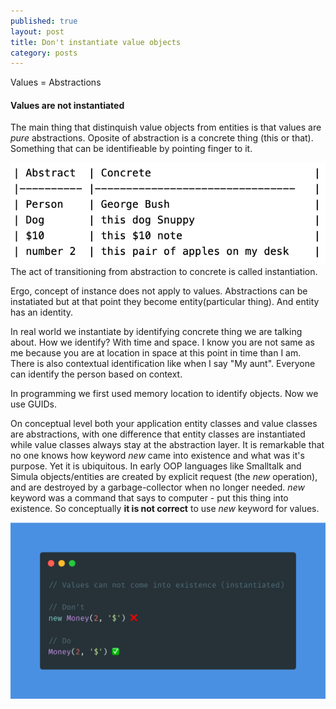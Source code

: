 ```yaml
---
published: true
layout: post
title: Don't instantiate value objects
category: posts
---
```


Values = Abstractions

#### Values are not instantiated

The main thing that distinquish value objects from entities is that values are _pure_ abstractions. Oposite of abstraction is a concrete thing (this or that). Something that can be identifieable by pointing finger to it.

![Abstractions/Values](https://raw.githubusercontent.com/aleksandar-b/blog/gh-pages/_posts/table_abstract.png)
The act of transitioning from abstraction to concrete is called instantiation.

Ergo, concept of instance does not apply to values. Abstractions can be instatiated but at that point they become entity(particular thing). And entity has an identity.

In real world we instantiate by identifying concrete thing we are talking about. How we identify? With time and space. I know you are not same as me because you are at location in space at this point in time than I am. There is also contextual identification like when I say "My aunt". Everyone can identify the person based on context. 

In programming we first used memory location to identify objects. Now we use GUIDs.

On conceptual level both your application entity classes and value classes are abstractions, with one difference that entity classes are instantiated while value classes always stay at the abstraction layer. 
It is remarkable that no one knows how keyword _new_ came into existence and what was it's purpose. Yet it is ubiquitous. In early OOP languages like Smalltalk and Simula objects/entities are created by explicit request (the _new_ operation), and are destroyed by a garbage-collector when no longer needed. _new_ keyword was a command that says to computer - put this thing into existence. So conceptually **it is not correct** to use _new_ keyword for values.

![Abstractions/Values can not be instantiated](https://raw.githubusercontent.com/aleksandar-b/blog/gh-pages/_posts/carbon.png)
